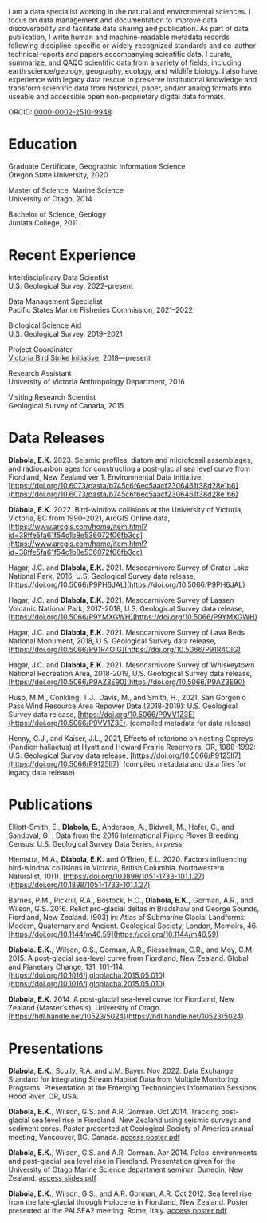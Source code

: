 I am a data specialist working in the natural and environmental sciences. I focus on data management and documentation to improve data discoverability and facilitate data sharing and publication. As part of data publication, I write human and machine-readable metadata records following discipline-specific or widely-recognized standards and co-author technical reports and papers accompanying scientific data. I curate, summarize, and QAQC scientific data from a variety of fields, including earth science/geology, geography, ecology, and wildlife biology. I also have experience with legacy data rescue to preserve institutional knowledge and transform scientific data from historical, paper, and/or analog formats into useable and accessible open non-proprietary digital data formats.

ORCID: [0000-0002-2510-9948](https://orcid.org/0000-0002-2510-9948 "ORCID")

# Education

Graduate Certificate, Geographic Information Science
<br>Oregon State University, 2020

Master of Science, Marine Science
<br>University of Otago, 2014

Bachelor of Science, Geology
<br>Juniata College, 2011

# Recent Experience
Interdisciplinary Data Scientist
<br>U.S. Geological Survey, 2022–present

Data Management Specialist
<br>Pacific States Marine Fisheries Commission, 2021–2022

Biological Science Aid
<br>U.S. Geological Survey, 2019–2021

Project Coordinator
<br>[Victoria Bird Strike Initiative](https://vicbirdstrikes.wordpress.com/), 2018—present

Research Assistant
<br>University of Victoria Anthropology Department, 2016

Visiting Research Scientist
<br>Geological Survey of Canada, 2015

# Data Releases

**Dlabola, E.K.** 2023. Seismic profiles, diatom and microfossil assemblages, and radiocarbon ages for constructing a post-glacial sea level curve from Fiordland, New Zealand ver 1. Environmental Data Initiative. [https://doi.org/10.6073/pasta/b745c6f6ec5aacf2306461f38d28e1b6](https://doi.org/10.6073/pasta/b745c6f6ec5aacf2306461f38d28e1b6)

**Dlabola, E.K.** 2022. Bird-window collisions at the University of Victoria, Victoria, BC from 1990–2021, ArcGIS Online data, [https://www.arcgis.com/home/item.html?id=38ffe5fa61f54c1b8e536072f06fb3cc](https://www.arcgis.com/home/item.html?id=38ffe5fa61f54c1b8e536072f06fb3cc)

Hagar, J.C. and **Dlabola, E.K.** 2021. Mesocarnivore Survey of Crater Lake National Park, 2016, U.S. Geological Survey data release, [https://doi.org/10.5066/P9PH6JAL](https://doi.org/10.5066/P9PH6JAL)

Hagar, J.C. and **Dlabola, E.K.** 2021. Mesocarnivore Survey of Lassen Volcanic National Park, 2017-2018, U.S. Geological Survey data release, [https://doi.org/10.5066/P9YMXGWH](https://doi.org/10.5066/P9YMXGWH)

Hagar, J.C. and **Dlabola, E.K.** 2021. Mesocarnivore Survey of Lava Beds National Monument, 2018, U.S. Geological Survey data release, [https://doi.org/10.5066/P91R4OIG](https://doi.org/10.5066/P91R4OIG)

Hagar, J.C. and **Dlabola, E.K.** 2021. Mesocarnivore Survey of Whiskeytown National Recreation Area, 2018-2019, U.S. Geological Survey data release, [https://doi.org/10.5066/P9AZ3E90](https://doi.org/10.5066/P9AZ3E90)

Huso, M.M., Conkling, T.J., Davis, M., and Smith, H., 2021, San Gorgonio Pass Wind Resource Area Repower Data (2018-2019): U.S. Geological Survey data release, [https://doi.org/10.5066/P9VV1Z3E](https://doi.org/10.5066/P9VV1Z3E). (compiled metadata for data release)

Henny, C.J., and Kaiser, J.L., 2021, Effects of rotenone on nesting Ospreys (Pandion haliaetus) at Hyatt and Howard Prairie Reservoirs, OR, 1988-1992: U.S. Geological Survey data release, [https://doi.org/10.5066/P9125II7](https://doi.org/10.5066/P9125II7). (compiled metadata and data files for legacy data release)

# Publications

Elliott-Smith, E., **Dlabola, E.**, Anderson, A., Bidwell, M., Hofer, C., and Sandoval, G. , Data from the 2016 International Piping Plover Breeding Census: U.S. Geological Survey Data Series, _in press_

Hiemstra, M.A., **Dlabola, E.K.** and O’Brien, E.L. 2020. Factors influencing bird-window collisions in Victoria, British Columbia. Northwestern Naturalist, 10(1). [https://doi.org/10.1898/1051-1733-101.1.27](https://doi.org/10.1898/1051-1733-101.1.27)

Barnes, P.M., Pickrill, R.A., Bostock, H.C., **Dlabola, E.K.,** Gorman, A.R., and Wilson, G.S. 2016. Relict pro-glacial deltas in Bradshaw and George Sounds, Fiordland, New Zealand. (903) in: Atlas of Submarine Glacial Landforms: Modern, Quaternary and Ancient. Geological Society, London, Memoirs, 46. [https://doi.org/10.1144/m46.59](https://doi.org/10.1144/m46.59)

**Dlabola. E.K.,** Wilson, G.S., Gorman, A.R., Riesselman, C.R., and Moy, C.M. 2015. A post-glacial sea-level curve from Fiordland, New Zealand. Global and Planetary Change, 131, 101-114. [https://doi.org/10.1016/j.gloplacha.2015.05.010](https://doi.org/10.1016/j.gloplacha.2015.05.010)

**Dlabola, E.K.** 2014. A post-glacial sea-level curve for Fiordland, New Zealand (Master’s thesis). University of Otago. [https://hdl.handle.net/10523/5024](https://hdl.handle.net/10523/5024)

# Presentations

**Dlabola, E.K.**, Scully, R.A. and J.M. Bayer. Nov 2022. Data Exchange Standard for Integrating Stream Habitat Data from Multiple Monitoring Programs. Presentation at the Emerging Technologies Information Sessions, Hood River, OR, USA.

**Dlabola, E.K.**, Wilson, G.S. and A.R. Gorman. Oct 2014. Tracking post-glacial sea level rise in Fiordland, New Zealand using seismic surveys and sediment cores. Poster presented at Geological Society of America annual meeting, Vancouver, BC, Canada. [access poster pdf](https://github.com/edlabo/edlabo.github.io/blob/master/assets/images/DlabolaGSA_poster.pdf)

**Dlabola, E.K.**, Wilson, G.S. and A.R. Gorman. Apr 2014. Paleo-environments and post-glacial sea level rise in Fiordland. Presentation given for the University of Otago Marine Science department seminar, Dunedin, New Zealand. [access slides pdf](https://github.com/edlabo/edlabo.github.io/blob/master/assets/images/DlabolaMSciseminar_slides.pdf)

**Dlabola, E.K.**, Wilson, G.S., and A.R. Gorman, A.R. Oct 2012. Sea level rise from the late-glacial through Holocene in Fiordland, New Zealand. Poster presented at the PALSEA2 meeting, Rome, Italy. [access poster pdf](https://github.com/edlabo/edlabo.github.io/blob/master/assets/images/DlabolaPALSEA_poster.pdf)
